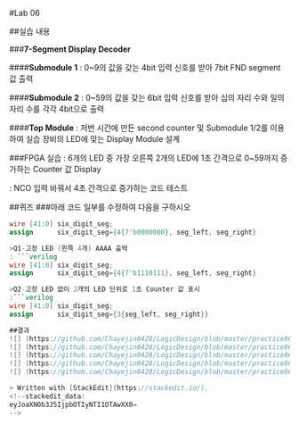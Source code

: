 #Lab 06

##실습 내용

###**7-Segment Display Decoder**

####**Submodule 1**
: 0~9의 값을 갖는 4bit 입력 신호를 받아 7bit FND segment 값 출력

####**Submodule 2**
: 0~59의 값을 갖는 6bit 입력 신호를 받아 십의 자리 수와 일의 자리 수를 각각 4bit으로 출력

####**Top Module**
: 저번 시간에 만든 second counter 및 Submodule 1/2를 이용하여 실습 장비의 LED에 맞는 Display Module 설계

###FPGA 실습
: 6개의 LED 중 가장 오른쪽 2개의 LED에 1초 간격으로 0~59까지 증가하는 Counter 값 Display

: NCO 입력 바꿔서 4초 간격으로 증가하는 코드 테스트

##퀴즈
###아래 코드 일부를 수정하여 다음을 구하시오
```verilog
wire [41:0] six_digit_seg;
assign	    six_digit_seg={4{7'b0000000}, seg_left, seg_right}

>Q1-고정 LED (왼쪽 4개) AAAA 출력
: ```verilog
wire [41:0] six_digit_seg;
assign      six_digit_seg={4{7'b1110111}, seg_left, seg_right}

>Q2-고정 LED 없이 2개의 LED 단위로 1초 Counter 값 표시
:```verilog
wire [41:0] six_digit_seg;
assign      six_digit_seg={3{seg_left, seg_right}}

##결과
![] (https://github.com/Chayejin0428/LogicDesign/blob/master/practice06/figs/KakaoTalk_20191104_191035101_01.jpg)
![] (https://github.com/Chayejin0428/LogicDesign/blob/master/practice06/figs/KakaoTalk_20191104_191035101_02.jpg)
![] (https://github.com/Chayejin0428/LogicDesign/blob/master/practice06/figs/practice06-wave(1).PNG)
![] (https://github.com/Chayejin0428/LogicDesign/blob/master/practice06/figs/practice06-wave(2).PNG)
![] (https://github.com/Chayejin0428/LogicDesign/blob/master/practice06/figs/practice06-wave(3).PNG)

> Written with [StackEdit](https://stackedit.io/).
<!--stackedit_data:
eyJoaXN0b3J5IjpbOTIyNTI1OTAwXX0=
-->
